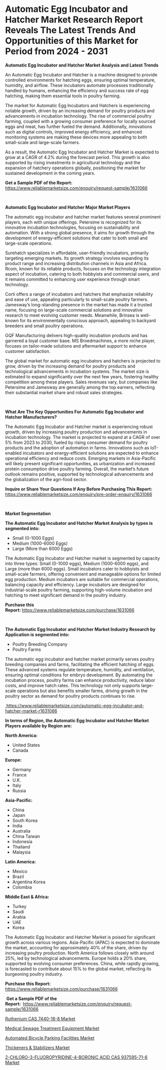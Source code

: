 <p><h1>Automatic Egg Incubator and Hatcher Market Research Report Reveals The Latest Trends And Opportunities of this Market for Period from 2024 - 2031</h1></p><p><strong>Automatic Egg Incubator and Hatcher Market Analysis and Latest Trends</strong></p>
<p><p>An Automatic Egg Incubator and Hatcher is a machine designed to provide controlled environments for hatching eggs, ensuring optimal temperature, humidity, and airflow. These incubators automate processes traditionally handled by humans, enhancing the efficiency and success rate of egg hatching, making them essential tools in poultry farming.</p><p>The market for Automatic Egg Incubators and Hatchers is experiencing notable growth, driven by an increasing demand for poultry products and advancements in incubation technology. The rise of commercial poultry farming, coupled with a growing consumer preference for locally sourced eggs and meat, has further fueled the demand. Additionally, innovations such as digital controls, improved energy efficiency, and enhanced monitoring systems are making these devices more appealing to both small-scale and large-scale farmers.</p><p>As a result, the Automatic Egg Incubator and Hatcher Market is expected to grow at a CAGR of 4.2% during the forecast period. This growth is also supported by rising investments in agricultural technology and the expansion of hatchery operations globally, positioning the market for sustained development in the coming years.</p></p>
<p><strong>Get a Sample PDF of the Report:&nbsp;</strong> <a href="https://www.reliablemarketsize.com/enquiry/request-sample/1631066?utm_campaign=1140&utm_medium=2&utm_source=Github&utm_content=ia&utm_term=27102024&utm_id=automatic-egg-incubator-and-hatcher">https://www.reliablemarketsize.com/enquiry/request-sample/1631066</a></p>
<p>&nbsp;</p>
<p><strong>Automatic Egg Incubator and Hatcher Major Market Players</strong></p>
<p><p>The automatic egg incubator and hatcher market features several prominent players, each with unique offerings. Petersime is recognized for its innovative incubation technologies, focusing on sustainability and automation. With a strong global presence, it aims for growth through the development of energy-efficient solutions that cater to both small and large-scale operations.</p><p>Surehatch specializes in affordable, user-friendly incubators, primarily targeting emerging markets. Its growth strategy involves expanding its product range and increasing distribution channels in Asia and Africa. Rcom, known for its reliable products, focuses on the technology integration aspect of incubation, catering to both hobbyists and commercial users, and it remains committed to enhancing user experience through smart technology.</p><p>Corti offers a range of incubators and hatchers that emphasize reliability and ease of use, appealing particularly to small-scale poultry farmers. Jamesway’s long-standing presence in the market has made it a trusted name, focusing on large-scale commercial solutions and innovative research to meet evolving customer needs. Meanwhile, Brinsea is well-known for its environmentally conscious approach, appealing to backyard breeders and small poultry operations.</p><p>GQF Manufacturing delivers high-quality incubation products and has garnered a loyal customer base. MS Broedmachines, a more niche player, focuses on tailor-made solutions and aftermarket support to enhance customer satisfaction.</p><p>The global market for automatic egg incubators and hatchers is projected to grow, driven by the increasing demand for poultry products and technological advancements in incubation systems. The market size is estimated to expand significantly over the next few years, fostering healthy competition among these players. Sales revenues vary, but companies like Petersime and Jamesway are generally among the top earners, reflecting their substantial market share and robust sales strategies.</p></p>
<p>&nbsp;</p>
<p><strong>What Are The Key Opportunities For Automatic Egg Incubator and Hatcher Manufacturers?</strong></p>
<p><p>The Automatic Egg Incubator and Hatcher market is experiencing robust growth, driven by increasing poultry production and advancements in incubation technology. The market is projected to expand at a CAGR of over 5% from 2023 to 2030, fueled by rising consumer demand for poultry products and the adoption of automation in farms. Innovations such as IoT-enabled incubators and energy-efficient solutions are expected to enhance operational efficiency and reduce costs. Emerging markets in Asia-Pacific will likely present significant opportunities, as urbanization and increased protein consumption drive poultry farming. Overall, the market’s future outlook remains positive, supported by technological advancements and the globalization of the agri-food sector.</p></p>
<p><strong>Inquire or Share Your Questions If Any Before Purchasing This Report:</strong> <a href="https://www.reliablemarketsize.com/enquiry/pre-order-enquiry/1631066?utm_campaign=1140&utm_medium=2&utm_source=Github&utm_content=ia&utm_term=27102024&utm_id=automatic-egg-incubator-and-hatcher">https://www.reliablemarketsize.com/enquiry/pre-order-enquiry/1631066</a></p>
<p>&nbsp;</p>
<p><strong>Market Segmentation</strong></p>
<p><strong>The Automatic Egg Incubator and Hatcher Market Analysis by types is segmented into:</strong></p>
<p><ul><li>Small (0-1000 Eggs)</li><li>Medium (1000-6000 Eggs)</li><li>Large (More than 6000 Eggs)</li></ul></p>
<p><p>The Automatic Egg Incubator and Hatcher market is segmented by capacity into three types: Small (0-1000 eggs), Medium (1000-6000 eggs), and Large (more than 6000 eggs). Small incubators cater to hobbyists and small-scale farmers, offering convenient and manageable options for limited egg production. Medium incubators are suitable for commercial operations, balancing capacity and efficiency. Large incubators are designed for industrial-scale poultry farming, supporting high-volume incubation and hatching to meet significant demand in the poultry industry.</p></p>
<p><strong>Purchase this Report:&nbsp;</strong><a href="https://www.reliablemarketsize.com/purchase/1631066?utm_campaign=1140&utm_medium=2&utm_source=Github&utm_content=ia&utm_term=27102024&utm_id=automatic-egg-incubator-and-hatcher">https://www.reliablemarketsize.com/purchase/1631066</a></p>
<p>&nbsp;</p>
<p><strong>The Automatic Egg Incubator and Hatcher Market Industry Research by Application is segmented into:</strong></p>
<p><ul><li>Poultry Breeding Company</li><li>Poultry Farms</li></ul></p>
<p><p>The automatic egg incubator and hatcher market primarily serves poultry breeding companies and farms, facilitating the efficient hatching of eggs. These advanced systems regulate temperature, humidity, and ventilation, ensuring optimal conditions for embryo development. By automating the incubation process, poultry farms can enhance productivity, reduce labor costs, and improve hatch rates. This technology not only supports large-scale operations but also benefits smaller farms, driving growth in the poultry sector as demand for poultry products continues to rise.</p></p>
<p><a href="https://www.reliablemarketsize.com/automatic-egg-incubator-and-hatcher-market-r1631066?utm_campaign=1140&utm_medium=2&utm_source=Github&utm_content=ia&utm_term=27102024&utm_id=automatic-egg-incubator-and-hatcher">&nbsp;https://www.reliablemarketsize.com/automatic-egg-incubator-and-hatcher-market-r1631066</a></p>
<p><strong>In terms of Region, the Automatic Egg Incubator and Hatcher Market Players available by Region are:</strong></p>
<p>
    <p> <strong> North America: </strong>
        <ul>
            <li>United States</li>
            <li>Canada</li>
        </ul>
        </p> 
    <p> <strong> Europe: </strong>
        <ul>
            <li>Germany</li>
            <li>France</li>
            <li>U.K.</li>
            <li>Italy</li>
            <li>Russia</li>
        </ul>
        </p> 
    <p> <strong> Asia-Pacific: </strong>
        <ul>
            <li>China</li>
            <li>Japan</li>
            <li>South Korea</li>
            <li>India</li>
            <li>Australia</li>
            <li>China Taiwan</li>
            <li>Indonesia</li>
            <li>Thailand</li>
            <li>Malaysia</li>
        </ul>
        </p> 
    <p> <strong> Latin America: </strong>
        <ul>
            <li>Mexico</li>
            <li>Brazil</li>
            <li>Argentina Korea</li>
            <li>Colombia</li>
        </ul>
        </p> 
    <p> <strong> Middle East & Africa: </strong>
        <ul>
            <li>Turkey</li>
            <li>Saudi</li>
            <li>Arabia</li>
            <li>UAE</li>
            <li>Korea</li>
        </ul>
    </p>
    </p>
<p><p>The Automatic Egg Incubator and Hatcher Market is poised for significant growth across various regions. Asia-Pacific (APAC) is expected to dominate the market, accounting for approximately 40% of the share, driven by increasing poultry production. North America follows closely with around 25%, led by technological advancements. Europe holds a 20% share, supported by evolving consumer preferences. China, while rapidly growing, is forecasted to contribute about 15% to the global market, reflecting its burgeoning poultry industry.</p></p>
<p><strong>Purchase this Report: </strong><a href="https://www.reliablemarketsize.com/purchase/1631066?utm_campaign=1140&utm_medium=2&utm_source=Github&utm_content=ia&utm_term=27102024&utm_id=automatic-egg-incubator-and-hatcher">https://www.reliablemarketsize.com/purchase/1631066</a></p>
<p>&nbsp;<strong>Get a Sample PDF of the Report:&nbsp;&nbsp;</strong><a href="https://www.reliablemarketsize.com/enquiry/request-sample/1631066?utm_campaign=1140&utm_medium=2&utm_source=Github&utm_content=ia&utm_term=27102024&utm_id=automatic-egg-incubator-and-hatcher">https://www.reliablemarketsize.com/enquiry/request-sample/1631066</a></p>
<p><strong></strong></p>
<p><p><a href="https://www.linkedin.com/pulse/market-forecasting-change-global-ruthenium-cas-7440-18-8-pe4be?utm_campaign=1140&utm_medium=2&utm_source=Github&utm_content=ia&utm_term=27102024&utm_id=automatic-egg-incubator-and-hatcher">Ruthenium CAS 7440-18-8 Market</a></p><p><a href="https://issuu.com/reportprime-2/docs/medical-sewage-treatment-equipment-_8ad585aa41a072?utm_campaign=1140&utm_medium=2&utm_source=Github&utm_content=ia&utm_term=27102024&utm_id=automatic-egg-incubator-and-hatcher">Medical Sewage Treatment Equipment Market</a></p><p><a href="https://issuu.com/reportprime-2/docs/automated-bicycle-parking-facilitie_8220b93f0d3d94?utm_campaign=1140&utm_medium=2&utm_source=Github&utm_content=ia&utm_term=27102024&utm_id=automatic-egg-incubator-and-hatcher">Automated Bicycle Parking Facilities Market</a></p><p><a href="https://www.linkedin.com/pulse/thickeners-stabilizers-market-growth-segmentation-regional-1vmle?utm_campaign=1140&utm_medium=2&utm_source=Github&utm_content=ia&utm_term=27102024&utm_id=automatic-egg-incubator-and-hatcher">Thickeners & Stabilizers Market</a></p><p><a href="https://www.linkedin.com/pulse/2-chloro-3-fluoropyridine-4-boronic-acid-cas-937595-71-6-oghhe?utm_campaign=1140&utm_medium=2&utm_source=Github&utm_content=ia&utm_term=27102024&utm_id=automatic-egg-incubator-and-hatcher">2-CHLORO-3-FLUOROPYRIDINE-4-BORONIC ACID CAS 937595-71-6 Market</a></p></p>